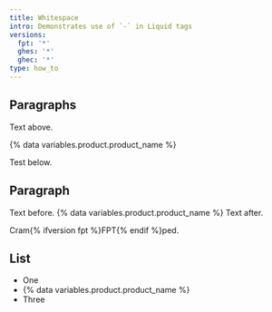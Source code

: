 ```yaml
---
title: Whitespace
intro: Demonstrates use of `-` in Liquid tags
versions:
  fpt: '*'
  ghes: '*'
  ghec: '*'
type: how_to
---
```


## Paragraphs

Text above.

{% data variables.product.product_name %}

Test below.

## Paragraph

Text before. {% data variables.product.product_name %} Text after.

Cram{% ifversion fpt %}FPT{% endif %}ped.

## List

- One
- {% data variables.product.product_name %}
- Three
